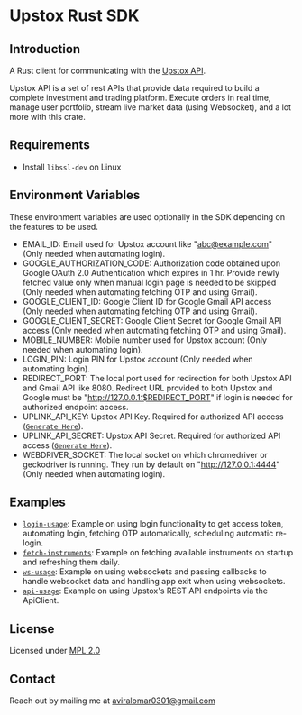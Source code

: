 # Upstox Rust SDK

## Introduction

A Rust client for communicating with the <a href="https://upstox.com/uplink/">Upstox API</a>.

Upstox API is a set of rest APIs that provide data required to build a complete investment and trading platform. Execute orders in real time, manage user portfolio, stream live market data (using Websocket), and a lot more with this crate.

## Requirements
- Install `libssl-dev` on Linux

## Environment Variables

These environment variables are used optionally in the SDK depending on the features to be used.

- EMAIL_ID: Email used for Upstox account like "abc@example.com" (Only needed when automating login).
- GOOGLE_AUTHORIZATION_CODE: Authorization code obtained upon Google OAuth 2.0 Authentication which expires in 1 hr. Provide newly fetched value only when manual login page is needed to be skipped (Only needed when automating fetching OTP and using Gmail).
- GOOGLE_CLIENT_ID: Google Client ID for Google Gmail API access (Only needed when automating fetching OTP and using Gmail).
- GOOGLE_CLIENT_SECRET: Google Client Secret for Google Gmail API access (Only needed when automating fetching OTP and using Gmail).
- MOBILE_NUMBER: Mobile number used for Upstox account (Only needed when automating login).
- LOGIN_PIN: Login PIN for Upstox account (Only needed when automating login).
- REDIRECT_PORT: The local port used for redirection for both Upstox API and Gmail API like 8080. Redirect URL provided to both Upstox and Google must be "http://127.0.0.1:$REDIRECT_PORT" if login is needed for authorized endpoint access.
- UPLINK_API_KEY: Upstox API Key. Required for authorized API access ([`Generate Here`](https://account.upstox.com/developer/apps)).
- UPLINK_API_SECRET: Upstox API Secret. Required for authorized API access ([`Generate Here`](https://account.upstox.com/developer/apps)).
- WEBDRIVER_SOCKET: The local socket on which chromedriver or geckodriver is running. They run by default on "http://127.0.0.1:4444" (Only needed when automating login).


## Examples

- [`login-usage`](https://github.com/Aviral-Omar/upstox-rust-sdk/tree/main/examples/login_usage): Example on using login functionality to get access token, automating login, fetching OTP automatically, scheduling automatic re-login.
- [`fetch-instruments`](https://github.com/Aviral-Omar/upstox-rust-sdk/tree/main/examples/fetch_instruments): Example on fetching available instruments on startup and refreshing them daily.
- [`ws-usage`](https://github.com/Aviral-Omar/upstox-rust-sdk/tree/main/examples/ws_usage): Example on using websockets and passing callbacks to handle websocket data and handling app exit when using websockets.
- [`api-usage`](https://github.com/Aviral-Omar/upstox-rust-sdk/tree/main/examples/api_usage): Example on using Upstox's REST API endpoints via the ApiClient.

## License

Licensed under <a href="https://choosealicense.com/licenses/mpl-2.0/">MPL 2.0</a>


## Contact

Reach out by mailing me at aviralomar0301@gmail.com
